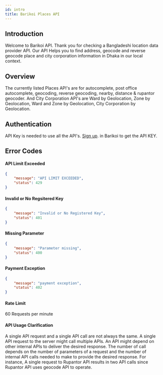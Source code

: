 ```yaml
---
id: intro
title: Barikoi Places API
---
```


## Introduction

Welcome to Barikoi API. Thank you for checking a Bangladeshi location data provider API. Our API Helps you to find address, geocode and reverse geocode place and city corporation information in Dhaka in our local context.

## Overview

The currently listed Places API's are for autocomplete, post office autocomplete, geocoding, reverse geocoding, nearby, distance & rupantor geocoder. And City Corporation API's are Ward by Geolocation, Zone by Geolocation, Ward and Zone by Geolocation, City Corporation by Geolocation.

## Authentication
API Key is needed to use all the API's. [Sign up](https://barikoi.com/signup). in Barikoi to get the API KEY.

## Error Codes

#### API Limit Exceeded
```json
{
    "message": "API LIMIT EXCEEDED",
    "status": 429
}
```

#### Invalid or No Regsitered Key
```json
{
    "message": "Invalid or No Registered Key",
    "status": 401
}
```

#### Missing Parameter

```json
{
    "message": "Parameter missing",
    "status": 400
}
```

#### Payment Exception

```json
{
    "message": "payment exception",
    "status": 402
}
```

#### Rate Limit
60 Requests per minute

#### API Usage Clarification
A single API request and a single API call are not always the same. A single API request to the server might call multiple APIs. An API might depend on other internal APIs to deliver the desired response. The number of call depends on the number of parameters of a request and the number of internal API calls needed to make to provide the desired response.
For instance, A single request to Rupantor API results in two API calls since Rupantor API uses geocode API to operate.